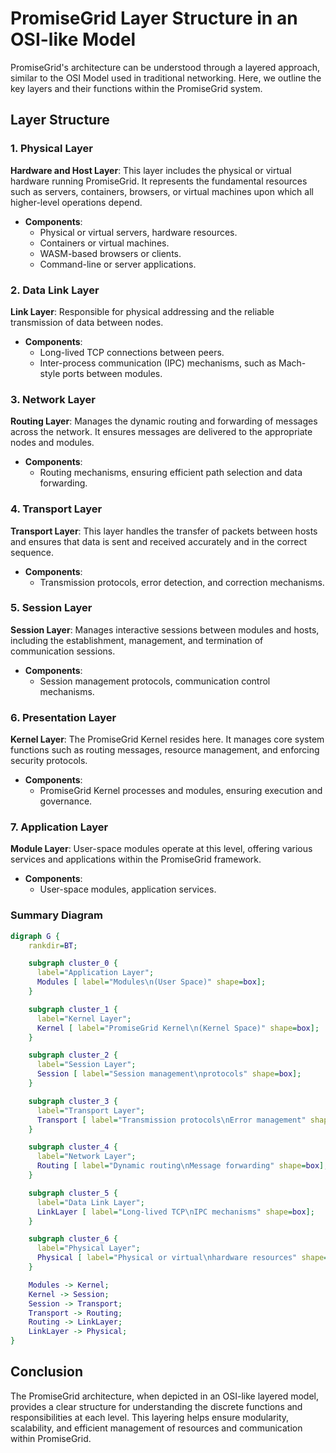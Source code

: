 # PromiseGrid Layer Structure in an OSI-like Model

PromiseGrid's architecture can be understood through a layered approach, similar to the OSI Model used in traditional networking. Here, we outline the key layers and their functions within the PromiseGrid system.

## Layer Structure

### 1. Physical Layer

**Hardware and Host Layer**: This layer includes the physical or virtual hardware running PromiseGrid. It represents the fundamental resources such as servers, containers, browsers, or virtual machines upon which all higher-level operations depend.

- **Components**:
  - Physical or virtual servers, hardware resources.
  - Containers or virtual machines.
  - WASM-based browsers or clients.
  - Command-line or server applications.

### 2. Data Link Layer

**Link Layer**: Responsible for physical addressing and the reliable transmission of data between nodes.

- **Components**:
  - Long-lived TCP connections between peers.
  - Inter-process communication (IPC) mechanisms, such as Mach-style ports between modules.

### 3. Network Layer

**Routing Layer**: Manages the dynamic routing and forwarding of messages across the network. It ensures messages are delivered to the appropriate nodes and modules.

- **Components**:
  - Routing mechanisms, ensuring efficient path selection and data forwarding.

### 4. Transport Layer

**Transport Layer**: This layer handles the transfer of packets between hosts and ensures that data is sent and received accurately and in the correct sequence.

- **Components**:
  - Transmission protocols, error detection, and correction mechanisms.

### 5. Session Layer

**Session Layer**: Manages interactive sessions between modules and hosts, including the establishment, management, and termination of communication sessions.

- **Components**:
  - Session management protocols, communication control mechanisms.

### 6. Presentation Layer

**Kernel Layer**: The PromiseGrid Kernel resides here. It manages core system functions such as routing messages, resource management, and enforcing security protocols.

- **Components**:
  - PromiseGrid Kernel processes and modules, ensuring execution and governance.

### 7. Application Layer

**Module Layer**: User-space modules operate at this level, offering various services and applications within the PromiseGrid framework.

- **Components**:
  - User-space modules, application services.

### Summary Diagram

```dot
digraph G {
    rankdir=BT;

    subgraph cluster_0 {
      label="Application Layer";
      Modules [ label="Modules\n(User Space)" shape=box];
    }

    subgraph cluster_1 {
      label="Kernel Layer";
      Kernel [ label="PromiseGrid Kernel\n(Kernel Space)" shape=box];
    }

    subgraph cluster_2 {
      label="Session Layer";
      Session [ label="Session management\nprotocols" shape=box];
    }

    subgraph cluster_3 {
      label="Transport Layer";
      Transport [ label="Transmission protocols\nError management" shape=box];
    }

    subgraph cluster_4 {
      label="Network Layer";
      Routing [ label="Dynamic routing\nMessage forwarding" shape=box];
    }

    subgraph cluster_5 {
      label="Data Link Layer";
      LinkLayer [ label="Long-lived TCP\nIPC mechanisms" shape=box];
    }

    subgraph cluster_6 {
      label="Physical Layer";
      Physical [ label="Physical or virtual\nhardware resources" shape=box];
    }

    Modules -> Kernel;
    Kernel -> Session;
    Session -> Transport;
    Transport -> Routing;
    Routing -> LinkLayer;
    LinkLayer -> Physical;
}
```

## Conclusion

The PromiseGrid architecture, when depicted in an OSI-like layered model, provides a clear structure for understanding the discrete functions and responsibilities at each level. This layering helps ensure modularity, scalability, and efficient management of resources and communication within PromiseGrid.
